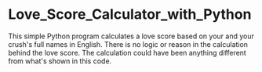 # Love_Score_Calculator_with_Python
This simple Python program calculates a love score based on your and your crush's full names in English. There is no logic or reason in the calculation behind the love score. The calculation could have been anything different from what's shown in this code.
